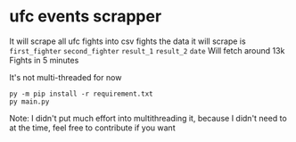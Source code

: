 # ufc events scrapper
It will scrape all ufc fights into csv fights
the data it will scrape is  `first_fighter` `second_fighter` `result_1` `result_2` `date`
Will fetch around 13k Fights in 5 minutes 

It's not multi-threaded for now

```
py -m pip install -r requirement.txt
py main.py
```

Note: I didn't put much effort into multithreading it, because I didn't need to at the time, feel free to contribute if you want